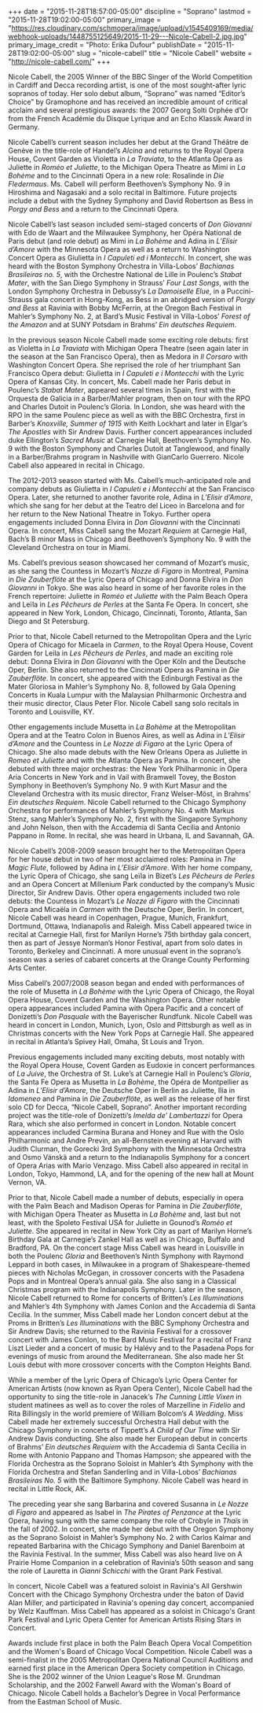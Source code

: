 +++
date = "2015-11-28T18:57:00-05:00"
discipline = "Soprano"
lastmod = "2015-11-28T19:02:00-05:00"
primary_image = "https://res.cloudinary.com/schmopera/image/upload/v1545409169/media/webhook-uploads/1448755125649/2015-11-29---Nicole-Cabell-2.jpg.jpg"
primary_image_credit = "Photo: Erika Dufour"
publishDate = "2015-11-28T19:02:00-05:00"
slug = "nicole-cabell"
title = "Nicole Cabell"
website = "http://nicole-cabell.com/"
+++

Nicole Cabell, the 2005 Winner of the BBC Singer of the World Competition in Cardiff and Decca recording artist, is one of the most sought-after lyric sopranos of today. Her solo debut album, “Soprano” was named “Editor’s Choice” by Gramophone and has received an incredible amount of critical acclaim and several prestigious awards: the 2007 Georg Solti Orphée d’Or from the French Académie du Disque Lyrique and an Echo Klassik Award in Germany. 

Nicole Cabell’s current season includes her debut at the Grand Théâtre de Genève in the title-role of Handel’s *Alcina* and returns to the Royal Opera House, Covent Garden as Violetta in *La Traviata*, to the Atlanta Opera as Juliette in *Roméo et Juliette*, to the Michigan Opera Theatre as Mimi in *La Bohème* and to the Cincinnati Opera in a new role: Rosalinde in *Die Fledermaus*. Ms. Cabell will perform Beethoven’s Symphony No. 9 in Hiroshima and Nagasaki and a solo recital in Baltimore. Future projects include a debut with the Sydney Symphony and David Robertson as Bess in *Porgy and Bess* and a return to the Cincinnati Opera.

Nicole Cabell’s last season included semi-staged concerts of *Don Giovanni* with Edo de Waart and the Milwaukee Symphony, her Opéra National de Paris debut (and role debut) as Mimi in *La Bohème* and Adina in *L’Elisir d’Amore* with the Minnesota Opera as well as a return to Washington Concert Opera as Giulietta in *I Capuleti ed i Montecchi*. In concert, she was heard with the Boston Symphony Orchestra in Villa-Lobos’ *Bachianas Brasileiras no. 5*, with the Orchestre National de Lille in Poulenc’s *Stabat Mater*, with the San Diego Symphony in Strauss’ *Four Last Songs*, with the London Symphony Orchestra in Debussy’s *La Damoiselle Elue*, in a Puccini-Strauss gala concert in Hong-Kong, as Bess in an abridged version of *Porgy and Bess* at Ravinia with Bobby McFerrin, at the Oregon Bach Festival in Mahler’s Symphony No. 2, at Bard’s Music Festival in Villa-Lobos’ *Forest of the Amazon* and at SUNY Potsdam in Brahms’ *Ein deutsches Requiem*.

In the previous season Nicole Cabell made some exciting role debuts: first as Violetta in *La Traviata* with Michigan Opera Theatre (seen again later in the season at the San Francisco Opera), then as Medora in *Il Corsaro* with Washington Concert Opera. She reprised the role of her triumphant San Francisco Opera debut: Giulietta in *I Capuleti e i Montecchi* with the Lyric Opera of Kansas City. In concert, Ms. Cabell made her Paris debut in Poulenc’s *Stabat Mater*, appeared several times in Spain, first with the Orquesta de Galicia in a Barber/Mahler program, then on tour with the RPO and Charles Dutoit in Poulenc’s Gloria. In London, she was heard with the RPO in the same Poulenc piece as well as with the BBC Orchestra, first in Barber’s *Knoxville, Summer of 1915* with Keith Lockhart and later in Elgar’s *The Apostles* with Sir Andrew Davis. Further concert appearances included duke Ellington’s *Sacred Music* at Carnegie Hall, Beethoven’s Symphony No. 9 with the Boston Symphony and Charles Dutoit at Tanglewood, and finally in a Barber/Brahms program in Nashville with GianCarlo Guerrero. Nicole Cabell also appeared in recital in Chicago.

The 2012-2013 season started with Ms. Cabell’s much-anticipated role and company debuts as Giulietta in *I Capuleti e i Montecchi* at the San Francisco Opera. Later, she returned to another favorite role, Adina in *L’Elisir d’Amore*, which she sang for her debut at the Teatro del Liceo in Barcelona and for her return to the New National Theatre in Tokyo. Further opera engagements included Donna Elvira in *Don Giovanni* with the Cincinnati Opera. In concert, Miss Cabell sang the Mozart *Requiem* at Carnegie Hall, Bach’s B minor Mass in Chicago and Beethoven’s Symphony No. 9 with the Cleveland Orchestra on tour in Miami.

Ms. Cabell’s previous season showcased her command of Mozart’s music, as she sang the Countess in Mozart’s *Nozze di Figaro* in Montreal, Pamina in *Die Zauberflöte* at the Lyric Opera of Chicago and Donna Elvira in *Don Giovanni* in Tokyo. She was also heard in some of her favorite roles in the French repertoire: Juliette in *Roméo et Juliette* with the Palm Beach Opera and Leïla in *Les Pêcheurs de Perles* at the Santa Fe Opera. In concert, she appeared in New York, London, Chicago, Cincinnati, Toronto, Atlanta, San Diego and St Petersburg.

Prior to that, Nicole Cabell returned to the Metropolitan Opera and the Lyric Opera of Chicago for Micaela in *Carmen*, to the Royal Opera House, Covent Garden for Leila in *Les Pêcheurs de Perles*, and made an exciting role debut: Donna Elvira in *Don Giovanni* with the Oper Köln and the Deutsche Oper, Berlin. She also returned to the Cincinnati Opera as Pamina in *Die Zauberflöte*. In concert, she appeared with the Edinburgh Festival as the Mater Gloriosa in Mahler’s Symphony No. 8, followed by Gala Opening Concerts in Kuala Lumpur with the Malaysian Philharmonic Orchestra and their music director, Claus Peter Flor. Nicole Cabell sang solo recitals in Toronto and Louisville, KY.

Other engagements include Musetta in *La Bohème* at the Metropolitan Opera and at the Teatro Colon in Buenos Aires, as well as Adina in *L’Elisir d’Amore* and the Countess in *Le Nozze di Figaro* at the Lyric Opera of Chicago. She also made debuts with the New Orleans Opera as Juliette in *Romeo et Juliette* and with the Atlanta Opera as Pamina. In concert, she debuted with three major orchestras: the New York Philharmonic in Opera Aria Concerts in New York and in Vail with Bramwell Tovey, the Boston Symphony in Beethoven’s Symphony No. 9 with Kurt Masur and the Cleveland Orchestra with its music director, Franz Welser-Möst, in Brahms’ *Ein deutsches Requiem*. Nicole Cabell returned to the Chicago Symphony Orchestra for performances of Mahler’s Symphony No. 4 with Markus Stenz, sang Mahler’s Symphony No. 2, first with the Singapore Symphony and John Nelson, then with the Accademia di Santa Cecilia and Antonio Pappano in Rome. In recital, she was heard in Urbana, IL and Savannah, GA.

Nicole Cabell’s 2008-2009 season brought her to the Metropolitan Opera for her house debut in two of her most acclaimed roles: Pamina in *The Magic Flute*, followed by Adina in *L’Elisir d’Amore*. With her home company, the Lyric Opera of Chicago, she sang Leïla in Bizet’s *Les Pêcheurs de Perles* and an Opera Concert at Millenium Park conducted by the company’s Music Director, Sir Andrew Davis. Other opera engagements included two role debuts: the Countess in Mozart’s *Le Nozze di Figaro* with the Cincinnati Opera and Micaëla in *Carmen* with the Deutsche Oper, Berlin. In concert, Nicole Cabell was heard in Copenhagen, Prague, Munich, Frankfurt, Dortmund, Ottawa, Indianapolis and Raleigh. Miss Cabell appeared twice in recital at Carnegie Hall, first for Marilyn Horne’s 75th birthday gala concert, then as part of Jessye Norman’s Honor Festival, apart from solo dates in Toronto, Berkeley and Cincinnati. A more unusual event in the soprano’s season was a series of cabaret concerts at the Orange County Performing Arts Center.

Miss Cabell’s 2007/2008 season began and ended with performances of the role of Musetta in *La Bohème* with the Lyric Opera of Chicago, the Royal Opera House, Covent Garden and the Washington Opera. Other notable opera appearances included Pamina with Opera Pacific and a concert of Donizetti’s *Don Pasquale* with the Bayerischer Rundfunk. Nicole Cabell was heard in concert in London, Munich, Lyon, Oslo and Pittsburgh as well as in Christmas concerts with the New York Pops at Carnegie Hall. She appeared in recital in Atlanta’s Spivey Hall, Omaha, St Louis and Tryon. 

Previous engagements included many exciting debuts, most notably with the Royal Opera House, Covent Garden as Eudoxie in concert performances of *La Juive*, the Orchestra of St. Luke’s at Carnegie Hall in Poulenc’s *Gloria*, the Santa Fe Opera as Musetta in *La Bohème*, the Opéra de Montpellier as Adina in *L’Elisir d’Amore*, the Deutsche Oper in Berlin as Juliette, Ilia in *Idomeneo* and Pamina in *Die Zauberflöte*, as well as the release of her first solo CD for Decca, “Nicole Cabell, Soprano”. Another important recording project was the title-role of Donizetti’s *Imelda de’ Lambertazzi* for Opera Rara, which she also performed in concert in London. Notable concert appearances included Carmina Burana and Honey and Rue with the Oslo Philharmonic and Andre Previn, an all-Bernstein evening at Harvard with Judith Clurman, the Gorecki 3rd Symphony with the Minnesota Orchestra and Osmo Vänskä and a return to the Indianapolis Symphony for a concert of Opera Arias with Mario Venzago. Miss Cabell also appeared in recital in London, Tokyo, Hammond, LA, and for the opening of the new hall at Mount Vernon, VA. 

Prior to that, Nicole Cabell made a number of debuts, especially in opera with the Palm Beach and Madison Operas for Pamina in *Die Zauberflöte*, with Michigan Opera Theater as Musetta in *La Bohème* and, last but not least, with the Spoleto Festival USA for Juliette in Gounod’s *Roméo et Juliette*. She appeared in recital in New York City as part of Marilyn Horne’s Birthday Gala at Carnegie’s Zankel Hall as well as in Chicago, Buffalo and Bradford, PA. On the concert stage Miss Cabell was heard in Louisville in both the Poulenc *Gloria* and Beethoven’s Ninth Symphony with Raymond Leppard in both cases, in Milwaukee in a program of Shakespeare-themed pieces with Nicholas McGegan, in crossover concerts with the Pasadena Pops and in Montreal Opera’s annual gala. She also sang in a Classical Christmas program with the Indianapolis Symphony. Later in the season, Nicole Cabell returned to Rome for concerts of Britten’s *Les Illuminations* and Mahler’s 4th Symphony with James Conlon and the Accademia di Santa Cecilia. In the summer, Miss Cabell made her London concert debut at the Proms in Britten’s *Les Illuminations* with the BBC Symphony Orchestra and Sir Andrew Davis; she returned to the Ravinia Festival for a crossover concert with James Conlon, to the Bard Music Festival for a recital of Franz Liszt Lieder and a concert of music by Halévy and to the Pasadena Pops for evenings of music from around the Mediterranean. She also made her St Louis debut with more crossover concerts with the Compton Heights Band.

While a member of the Lyric Opera of Chicago’s Lyric Opera Center for American Artists (now known as Ryan Opera Center), Nicole Cabell had the opportunity to sing the title-role in Janacek’s *The Cunning Little Vixen* in student matinees as well as to cover the roles of Marzelline in *Fidelio* and Rita Billingsly in the world premiere of William Bolcom’s *A Wedding*. Miss Cabell made her extremely successful Orchestra Hall debut with the Chicago Symphony in concerts of Tippett’s *A Child of Our Time* with Sir Andrew Davis conducting. She also made her European debut in concerts of Brahms’ *Ein deutsches Requiem* with the Accademia di Santa Cecilia in Rome with Antonio Pappano and Thomas Hampson; she appeared with the Florida Orchestra as the Soprano Soloist in Mahler’s 4th Symphony with the Florida Orchestra and Stefan Sanderling and in Villa-Lobos’ *Bachianas Brasileiras No. 5* with the Baltimore Symphony. Nicole Cabell was heard in recital in Little Rock, AK.

The preceding year she sang Barbarina and covered Susanna in *Le Nozze di Figaro* and appeared as Isabel in *The Pirates of Penzance* at the Lyric Opera, having sung with the same company the role of Crobyle in *Thaïs* in the fall of 2002. In concert, she made her debut with the Oregon Symphony as the Soprano Soloist in Mahler’s Symphony No. 2 with Carlos Kalmar and repeated Barbarina with the Chicago Symphony and Daniel Barenboim at the Ravinia Festival. In the summer, Miss Cabell was also heard live on A Prairie Home Companion in a celebration of Ravinia’s 50th season and sang the role of Lauretta in *Gianni Schicchi* with the Grant Park Festival.

In concert, Nicole Cabell was a featured soloist in Ravinia's All Gershwin Concert with the Chicago Symphony Orchestra under the baton of David Alan Miller, and participated in Ravinia's opening day concert, accompanied by Welz Kauffman. Miss Cabell has appeared as a soloist in Chicago's Grant Park Festival and Lyric Opera Center for American Artists Rising Stars in Concert. 

Awards include first place in both the Palm Beach Opera Vocal Competition and the Women's Board of Chicago Vocal Competition. Nicole Cabell was a semi-finalist in the 2005 Metropolitan Opera National Council Auditions and earned first place in the American Opera Society competition in Chicago. She is the 2002 winner of the Union League's Rose M. Grundman Scholarship, and the 2002 Farwell Award with the Woman's Board of Chicago. Nicole Cabell holds a Bachelor’s Degree in Vocal Performance from the Eastman School of Music. 
